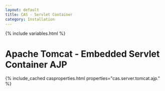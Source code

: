 ```yaml
---
layout: default
title: CAS - Servlet Container
category: Installation
---
```

{% include variables.html %}

# Apache Tomcat - Embedded Servlet Container AJP

{% include_cached casproperties.html properties="cas.server.tomcat.ajp." %}
